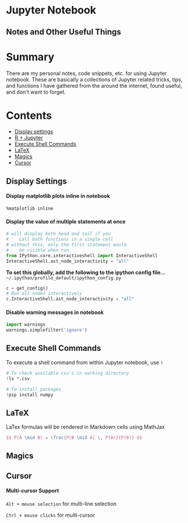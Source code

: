 # Jupyter Notebook
Notes and Other Useful Things
--------------------
# Summary
There are my personal notes, code snippets, etc. for using Jupyter notebook. These are basically a collections of Jupyter related tricks, tips, and functions I have gathered from the around the internet, found useful, and don't want to forget.

# Contents
- [Display settings](#display)
- [R + Jupyter](#r)
- [Execute Shell Commands](#shell)
- [LaTeX](#latex)
- [Magics](#magics)
- [Cursor](#cursor)

<a id="display"></a>
## Display Settings

#### Display matplotlib plots inline in notebook
`%matplotlib inline`
#### Display the value of multiple statements at once
```py
# will display both head and tail if you
#    call both functions in a single cell
# without this, only the first statement would
#    be visible when run
from IPython.core.interactiveshell import InteractiveShell
InteractiveShell.ast_node_interactivity = "all"
```
__To set this globally, add the following to the
ipython config file...__
`~/.ipython/profile_default/ipython_config.py`
```py
c = get_config()
# Run all nodes interactively
c.InteractiveShell.ast_node_interactivity = "all"
```
#### Disable warning messages in notebook
```py
import warnings
warnings.simplefilter('ignore')
```
<a id="shell"></a>
## Execute Shell Commands
To execute a shell command from within Jupyter notebook, use `!`
```py
# To check available csv's in working directory
!ls *.csv

# To install packages
!pip install numpy
```
<a id="latex"></a>
## LaTeX
LaTex formulas will be rendered in Markdown cells using MathJax
```latex
$$ P(A \mid B) = \frac{P(B \mid A) \, P(A)}{P(B)} $$
```
## Magics

## Cursor
#### Multi-cursor Support
`Alt + mouse selection` for multi-line selection 

`Ctrl + mouse clicks` for multi-cursor
